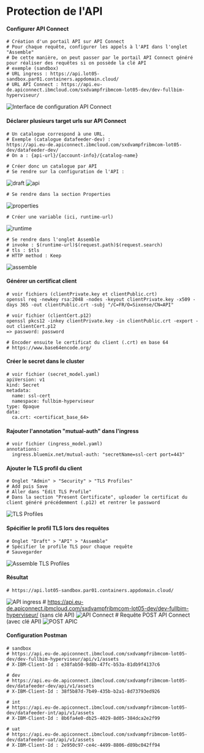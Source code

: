 # Protection de l'API

#### Configurer API Connect
    # Création d'un portail API sur API Connect
    # Pour chaque requête, configurer les appels à l'API dans l'onglet "Assemble"
    # De cette manière, on peut passer par le portail API Connect généré pour réaliser des requêtes si on possède la clé API
    # exemple (sandbox)
    # URL ingress : https://api.lot05-sandbox.par01.containers.appdomain.cloud/
    # URL API Connect : https://api.eu-de.apiconnect.ibmcloud.com/sxdvampfribmcom-lot05-dev/dev-fullbim-hyperviseur/
![Interface de configuration API Connect](images/apic_conf.png)

#### Déclarer plusieurs target urls sur API Connect
    # Un catalogue correspond à une URL.
    # Exemple (catalogue datafeeder-dev) :
    https://api.eu-de.apiconnect.ibmcloud.com/sxdvampfribmcom-lot05-dev/datafeeder-dev/
    # On a : {api-url}/{account-info}/{catalog-name}

    # Créer donc un catalogue par API
    # Se rendre sur la configuration de l'API :
![draft](images/draft.png)
![api](images/api.png)

    # Se rendre dans la section Properties
![properties](images/properties.png)

    # Créer une variable (ici, runtime-url)
![runtime](images/runtime_url.png)

    # Se rendre dans l'onglet Assemble
    # invoke : $(runtime-url)$(request.path)$(request.search)
    # tls : $tls
    # HTTP method : Keep
![assemble](images/assemble.png)


#### Générer un certificat client
    # voir fichiers (clientPrivate.key et clientPublic.crt)
    openssl req -newkey rsa:2048 -nodes -keyout clientPrivate.key -x509 -days 365 -out clientPublic.crt -subj "/C=FR/O=Sixense/CN=API"

    # voir fichier (clientCert.p12)
    openssl pkcs12 -inkey clientPrivate.key -in clientPublic.crt -export -out clientCert.p12
    => password: password

    # Encoder ensuite le certificat du client (.crt) en base 64
    # https://www.base64encode.org/

#### Créer le secret dans le cluster
    # voir fichier (secret_model.yaml)
    apiVersion: v1
    kind: Secret
    metadata:
      name: ssl-cert
      namespace: fullbim-hyperviseur
    type: Opaque
    data:
      ca.crt: <certificat_base_64>

#### Rajouter l'annotation "mutual-auth" dans l'ingress
    # voir fichier (ingress_model.yaml)
    annotations:
      ingress.bluemix.net/mutual-auth: "secretName=ssl-cert port=443"

#### Ajouter le TLS profil du client
    # Onglet "Admin" > "Security" > "TLS Profiles"
    # Add puis Save
    # Aller dans "Edit TLS Profile"
    # Dans la section "Present Certificate", uploader le certificat du client généré précédemment (.p12) et rentrer le password
![TLS Profiles](images/tls_profiles.png)

#### Spécifier le profil TLS lors des requêtes
    # Onglet "Draft" > "API" > "Assemble"
    # Spécifier le profile TLS pour chaque requête
    # Sauvegarder
![Assemble TLS Profiles](images/apic_conf.png)

#### Résultat
    # https://api.lot05-sandbox.par01.containers.appdomain.cloud/
![API ingress](images/api_ingress.png)
    # https://api.eu-de.apiconnect.ibmcloud.com/sxdvampfribmcom-lot05-dev/dev-fullbim-hyperviseur/ (sans clé API)
![API Connect](images/api_connect.png)
    # Requête POST API Connect (avec clé API)
![POST APIC](images/post_apic.png)

#### Configuration Postman
    # sandbox
    # https://api.eu-de.apiconnect.ibmcloud.com/sxdvampfribmcom-lot05-dev/dev-fullbim-hyperviseur/api/v1/assets
    # X-IBM-Client-Id : e38fab50-9d8b-47fc-b53a-81db9f4137c6

    # dev
    # https://api.eu-de.apiconnect.ibmcloud.com/sxdvampfribmcom-lot05-dev/datafeeder-dev/api/v1/assets
    # X-IBM-Client-Id : 38f5b87d-7b49-435b-b2a1-8d73793ed926

    # int
    # https://api.eu-de.apiconnect.ibmcloud.com/sxdvampfribmcom-lot05-dev/datafeeder-int/api/v1/assets
    # X-IBM-Client-Id : 8b6fa4e0-db25-4029-8d05-384dca2e2f99

    # uat
    # https://api.eu-de.apiconnect.ibmcloud.com/sxdvampfribmcom-lot05-dev/datafeeder-uat/api/v1/assets
    # X-IBM-Client-Id : 2e950c97-ce4c-4499-8806-d89bc042ff94
